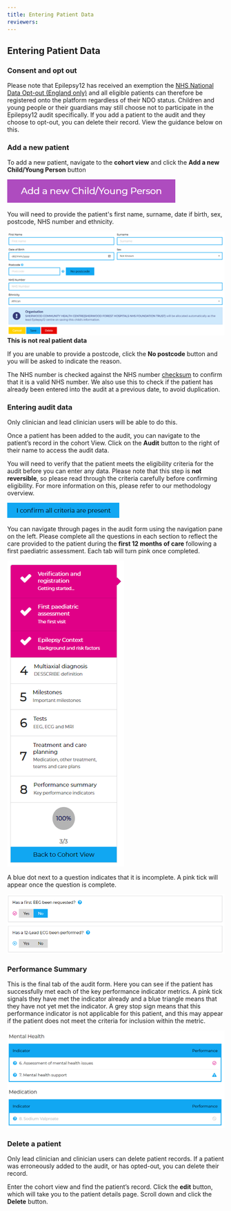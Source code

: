 ```yaml
---
title: Entering Patient Data
reviewers:
---
```


## Entering Patient Data

### Consent and opt out

Please note that Epilepsy12 has received an exemption the [NHS National Data Opt-out (England only)](https://www.rcpch.ac.uk/work-we-do/quality-improvement-patient-safety/epilepsy12-audit/methodology-data-submission#national-data-opt-out-exemption-england-only) and all eligible patients can therefore be registered onto the platform regardless of their NDO status.  Children and young people or their guardians may still choose not to participate in the Epilepsy12 audit specifically. If you add a patient to the audit and they choose to opt-out, you can delete their record. View the guidance below on this.

### Add a new patient

To add a new patient, navigate to the **cohort view** and click the **Add a new Child/Young Person** button

![Add a new Child/Young Person button](../_assets/_images/button-add-a-new-child-young-person.png)

You will need to provide the patient's first name, surname, date if birth, sex, postcode, NHS number and ethnicity.

![Add a new Child/Young Person page](../_assets/_images/page-add-a-new-child-young-person.png)
**This is not real patient data**

If you are unable to provide a postcode, click the **No postcode** button and you will be asked to indicate the reason.

The NHS number is checked against the NHS number [checksum](https://www.datadictionary.nhs.uk/attributes/nhs_number.html) to confirm that it is a valid NHS number. We also use this to check if the patient has already been entered into the audit at a previous date, to avoid duplication.

### Entering audit data

Only clinician and lead clinician users will be able to do this.

Once a patient has been added to the audit, you can navigate to the patient’s record in the cohort View. Click on the **Audit** button to the right of their name to access the audit data.

You will need to verify that the patient meets the eligibility criteria for the audit before you can enter any data. Please note that this step is **not reversible**, so please read through the criteria carefully before confirming eligibility. For more information on this, please refer to our methodology overview.

![Eligibility confirmation](../_assets/_images/confirm-eligibility.png)

You can navigate through pages in the audit form using the navigation pane on the left. Please complete all the questions in each section to reflect the care provided to the patient during the **first 12 months of care** following a first paediatric assessment. Each tab will turn pink once completed.

![Navigation pane](../_assets/_images/navigation-pane.png)

A blue dot next to a question indicates that it is incomplete. A pink tick will appear once the question is complete.

![Question completion](../_assets/_images/question-completion.png)

### Performance Summary

This is the final tab of the audit form. Here you can see if the patient has successfully met each of the key performance indicator metrics. A pink tick signals they have met the indicator already and a blue triangle means that they have not yet met the indicator. A grey stop sign means that this performance indicator is not applicable for this patient, and this may appear if the patient does not meet the criteria for inclusion within the metric.

![Performance summary](../_assets/_images/performance-summary.png)

### Delete a patient

Only lead clinician and clinician users can delete patient records. If a patient was erroneously added to the audit, or has opted-out, you can delete their record.

Enter the cohort view and find the patient’s record. Click the **edit** button, which will take you to the patient details page. Scroll down and click the **Delete** button.
